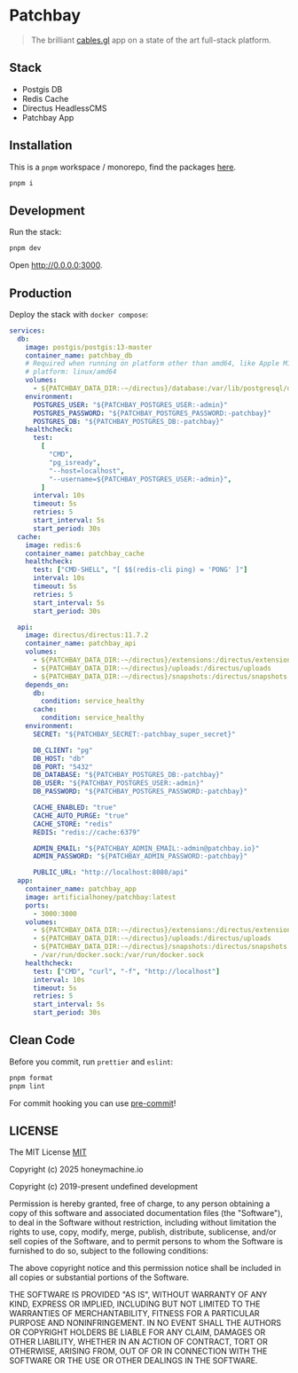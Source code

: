 # Patchbay

> The brilliant [cables.gl](https://cables.gl) app on a state of the art full-stack platform.

## Stack

- Postgis DB
- Redis Cache
- Directus HeadlessCMS
- Patchbay App

## Installation

This is a `pnpm` workspace / monorepo, find the packages [here](/packages).

```bash
pnpm i
```

## Development

Run the stack:

```bash
pnpm dev
```

Open <http://0.0.0.0:3000>.

## Production

Deploy the stack with `docker compose`:

```yaml
services:
  db:
    image: postgis/postgis:13-master
    container_name: patchbay_db
    # Required when running on platform other than amd64, like Apple M1/M2:
    # platform: linux/amd64
    volumes:
      - ${PATCHBAY_DATA_DIR:-~/directus}/database:/var/lib/postgresql/data
    environment:
      POSTGRES_USER: "${PATCHBAY_POSTGRES_USER:-admin}"
      POSTGRES_PASSWORD: "${PATCHBAY_POSTGRES_PASSWORD:-patchbay}"
      POSTGRES_DB: "${PATCHBAY_POSTGRES_DB:-patchbay}"
    healthcheck:
      test:
        [
          "CMD",
          "pg_isready",
          "--host=localhost",
          "--username=${PATCHBAY_POSTGRES_USER:-admin}",
        ]
      interval: 10s
      timeout: 5s
      retries: 5
      start_interval: 5s
      start_period: 30s
  cache:
    image: redis:6
    container_name: patchbay_cache
    healthcheck:
      test: ["CMD-SHELL", "[ $$(redis-cli ping) = 'PONG' ]"]
      interval: 10s
      timeout: 5s
      retries: 5
      start_interval: 5s
      start_period: 30s

  api:
    image: directus/directus:11.7.2
    container_name: patchbay_api
    volumes:
      - ${PATCHBAY_DATA_DIR:-~/directus}/extensions:/directus/extensions
      - ${PATCHBAY_DATA_DIR:-~/directus}/uploads:/directus/uploads
      - ${PATCHBAY_DATA_DIR:-~/directus}/snapshots:/directus/snapshots
    depends_on:
      db:
        condition: service_healthy
      cache:
        condition: service_healthy
    environment:
      SECRET: "${PATCHBAY_SECRET:-patchbay_super_secret}"

      DB_CLIENT: "pg"
      DB_HOST: "db"
      DB_PORT: "5432"
      DB_DATABASE: "${PATCHBAY_POSTGRES_DB:-patchbay}"
      DB_USER: "${PATCHBAY_POSTGRES_USER:-admin}"
      DB_PASSWORD: "${PATCHBAY_POSTGRES_PASSWORD:-patchbay}"

      CACHE_ENABLED: "true"
      CACHE_AUTO_PURGE: "true"
      CACHE_STORE: "redis"
      REDIS: "redis://cache:6379"

      ADMIN_EMAIL: "${PATCHBAY_ADMIN_EMAIL:-admin@patchbay.io}"
      ADMIN_PASSWORD: "${PATCHBAY_ADMIN_PASSWORD:-patchbay}"

      PUBLIC_URL: "http://localhost:8080/api"
  app:
    container_name: patchbay_app
    image: artificialhoney/patchbay:latest
    ports:
      - 3000:3000
    volumes:
      - ${PATCHBAY_DATA_DIR:-~/directus}/extensions:/directus/extensions
      - ${PATCHBAY_DATA_DIR:-~/directus}/uploads:/directus/uploads
      - ${PATCHBAY_DATA_DIR:-~/directus}/snapshots:/directus/snapshots
      - /var/run/docker.sock:/var/run/docker.sock
    healthcheck:
      test: ["CMD", "curl", "-f", "http://localhost"]
      interval: 10s
      timeout: 5s
      retries: 5
      start_interval: 5s
      start_period: 30s
```

## Clean Code

Before you commit, run `prettier` and `eslint`:

```bash
pnpm format
pnpm lint
```

For commit hooking you can use [pre-commit](https://pre-commit.com/)!

## LICENSE

The MIT License [MIT](LICENSE)

Copyright (c) 2025 honeymachine.io

Copyright (c) 2019-present undefined development

Permission is hereby granted, free of charge, to any person obtaining a copy of
this software and associated documentation files (the "Software"), to deal in
the Software without restriction, including without limitation the rights to
use, copy, modify, merge, publish, distribute, sublicense, and/or sell copies
of the Software, and to permit persons to whom the Software is furnished to do
so, subject to the following conditions:

The above copyright notice and this permission notice shall be included in all
copies or substantial portions of the Software.

THE SOFTWARE IS PROVIDED "AS IS", WITHOUT WARRANTY OF ANY KIND, EXPRESS OR
IMPLIED, INCLUDING BUT NOT LIMITED TO THE WARRANTIES OF MERCHANTABILITY,
FITNESS FOR A PARTICULAR PURPOSE AND NONINFRINGEMENT. IN NO EVENT SHALL THE
AUTHORS OR COPYRIGHT HOLDERS BE LIABLE FOR ANY CLAIM, DAMAGES OR OTHER
LIABILITY, WHETHER IN AN ACTION OF CONTRACT, TORT OR OTHERWISE, ARISING FROM,
OUT OF OR IN CONNECTION WITH THE SOFTWARE OR THE USE OR OTHER DEALINGS IN THE
SOFTWARE.
